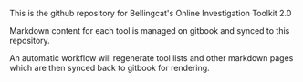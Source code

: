This is the github repository for Bellingcat's Online Investigation Toolkit 2.0

Markdown content for each tool is managed on gitbook and synced to this repository.

An automatic workflow will regenerate tool lists and other markdown pages which
are then synced back to gitbook for rendering.


